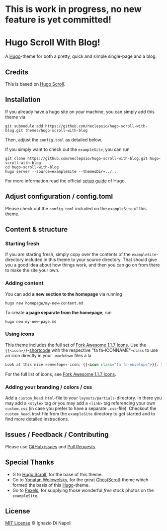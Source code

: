 # This is work in progress, no new feature is yet committed!

# Hugo Scroll With Blog!

A [Hugo](https://gohugo.io/)-theme for both a pretty, quick and simple single-page and a blog.

## Credits

This is based on [Hugo Scroll](https://github.com/janraasch/hugo-scroll).

## Installation

If you already have a hugo site on your machine, you can simply add this theme via

```
git submodule add https://github.com/neclepsio/hugo-scroll-with-blog.git themes/hugo-scroll-with-blog
```

Then, adjust the `config.toml` as detailed below.

If you simply want to check out the `exampleSite`, you can run

```
git clone https://github.com/neclepsio/hugo-scroll-with-blog.git hugo-scroll-with-blog
cd hugo-scroll-with-blog
hugo server --source=exampleSite --themesDir=../..
```

For more information read the official [setup guide][hugo-setup-guide] of Hugo.

## Adjust configuration / config.toml

Please check out the `config.toml` included on the `exampleSite` of this theme.

## Content & structure

### Starting fresh

If you are starting fresh, simply copy over the contents of the `exampleSite`-directory included in this theme to your source directory. That should give you a good idea about how things work, and then you can go on from there to make the site your own.

### Adding content

You can add **a new section to the homepage** via running

```
hugo new homepage/my-new-content.md
```

To create **a page separate from the homepage**, run

```
hugo new my-new-page.md
```

### Using icons

This theme includes the full set of [Fork Awesome 1.1.7 Icons][fork-awesome-icons]. Use the `{{<icon>}}`-[shortcode][hugo-shortcodes] with the respective "fa fa-ICONNAME"-`class` to use an icon directly in your `.markdown` files à la

```markdown
Look at this nice »envelope«-icon: {{<icon class="fa fa-envelope">}}. I took this from https://forkaweso.me/Fork-Awesome/icon/envelope/ :-)
```

For the full list of icons, see [Fork Awesome 1.1.7 Icons][fork-awesome-icons].

### Adding your branding / colors / css

Add a `custom_head.html`-file to your `layouts/partials`-directory. In there you may add a `<style>` tag _or_ you may add a `<link>` tag referencing your own `custom.css` (in case you prefer to have a separate `.css`-file). Checkout the `custom_head.html` file from the `exampleSite` directory to get started and to find more detailed instructions.

## Issues / Feedback / Contributing

Please use [GitHub issues](https://github.com/neclepsio/hugo-scroll-with-blog/issues) and [Pull Requests](https://github.com/neclepsio/hugo-scroll-with-blog/pulls).

## Special Thanks

- G to [Hugo Scroll](https://github.com/janraasch/hugo-scroll), for the base of this theme.
- Go to [Yonatan Wolowelsky](https://github.com/grmmph), for the great [GhostScroll](https://github.com/grmmph/GhostScroll)-theme which formed the basis of this [Hugo](https://gohugo.io/)-theme.
- Go to [Pexels](https://www.pexels.com), for supplying those wonderful _free_ stock photos on the `exampleSite`.

## License

[MIT License](http://en.wikipedia.org/wiki/MIT_License) © Ignazio Di Napoli

[hugo-setup-guide]: https://gohugo.io/getting-started/installing
[fork-awesome]: https://forkaweso.me/Fork-Awesome/
[fork-awesome-icons]: https://forkaweso.me/Fork-Awesome/icons/
[hugo-shortcodes]: https://gohugo.io/content-management/shortcodes/
